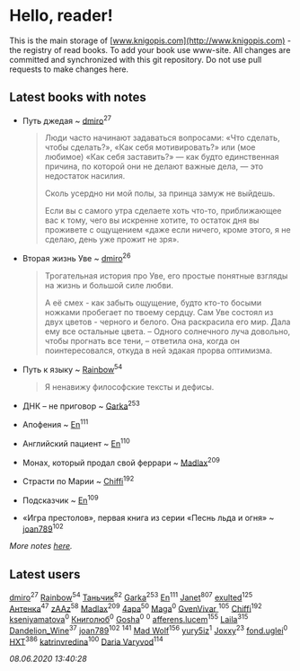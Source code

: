 # Hello, reader!
This is the main storage of [www.knigopis.com](http://www.knigopis.com) - the registry of read books.
To add your book use www-site. All changes are committed and synchronized with this git repository.
Do not use pull requests to make changes here.


## Latest books with notes
* Путь джедая ~ [dmiro](users/571/5714115-vkontakte)<sup>27</sup>
    > Люди часто начинают задаваться вопросами: «Что сделать, чтобы сделать?», «Как себя мотивировать?» или (мое любимое) «Как себя заставить?» — как будто единственная причина, по которой они не делают важные дела, — это недостаток насилия.
    > 
    > Сколь усердно ни мой полы, за принца замуж не выйдешь.
    > 
    > Если вы с самого утра сделаете хоть что-то, приближающее вас к тому, чего вы искренне хотите, то остаток дня вы проживете с ощущением «даже если ничего, кроме этого, я не сделаю, день уже прожит не зря».

* Вторая жизнь Уве ~ [dmiro](users/571/5714115-vkontakte)<sup>26</sup>
    > Трогательная история про Уве, его простые понятные взгляды на жизнь и большой силе любви.
    > 
    > А её смех - как забыть ощущение, будто кто-то босыми ножками пробегает по твоему сердцу.
    > Сам Уве состоял из двух цветов - черного и белого. Она раскрасила его мир. Дала ему все остальные цвета.
    > – Одного солнечного луча довольно, чтобы прогнать все тени, – ответила она, когда он поинтересовался, откуда в ней эдакая прорва оптимизма.

* Путь к языку ~ [Rainbow](users/109/109787328219839805802-google)<sup>54</sup>
    > Я ненавижу философские тексты и дефисы.

* ДНК – не приговор ~ [Garka](users/115/115753719718250012620-google)<sup>253</sup>

* Апофения ~ [En](users/333/333646551-vkontakte)<sup>111</sup>

* Английский пациент ~ [En](users/333/333646551-vkontakte)<sup>110</sup>

* Монах, который продал свой феррари ~ [Madlax](users/158/158304782-vkontakte)<sup>209</sup>

* Страсти по Марии ~ [Chiffi](users/105/105831994080785626680-google)<sup>192</sup>

* Подсказчик ~ [En](users/333/333646551-vkontakte)<sup>109</sup>

* «Игра престолов», первая книга из серии «Песнь льда и огня» ~ [joan789](users/240/2401650-vkontakte)<sup>102</sup>


_More notes [here](latest_books_with_notes.md)._


## Latest users
[dmiro](users/571/5714115-vkontakte)<sup>27</sup> 
[Rainbow](users/109/109787328219839805802-google)<sup>54</sup> 
[Таньчик](users/209/2096581563762610-facebook)<sup>82</sup> 
[Garka](users/115/115753719718250012620-google)<sup>253</sup> 
[En](users/333/333646551-vkontakte)<sup>111</sup> 
[Janet](users/108/108113656204404967440-google)<sup>807</sup> 
[exulted](users/100/100599204551896265722-google)<sup>125</sup> 
[Антенка](users/118/118158645037334943900-google)<sup>47</sup> 
[zAAz](users/202/202248233-vkontakte)<sup>58</sup> 
[Madlax](users/158/158304782-vkontakte)<sup>209</sup> 
[4apa](users/117/117392596378069249667-google)<sup>50</sup> 
[Maga](users/106/106060917304685787728-google)<sup>0</sup> 
[GvenVivar ](users/158/158266434925901-facebook)<sup>105</sup> 
[Chiffi](users/105/105831994080785626680-google)<sup>192</sup> 
[kseniyamatova](users/179/17937184-vkontakte)<sup>0</sup> 
[Книголюб](users/111/111762250865880736374-google)<sup>0</sup> 
[Gosha](users/105/105731119736778227120-google)<sup>0</sup> 
[](users/254/254457124-vkontakte)<sup>0</sup> 
[afferens.lucem](users/196/196071655-vkontakte)<sup>155</sup> 
[Laila](users/761/76187635-vkontakte)<sup>315</sup> 
[Dandelion_Wine](users/586/58602788-vkontakte)<sup>37</sup> 
[joan789](users/240/2401650-vkontakte)<sup>102</sup> 
[](users/115/115826717712507836033-google)<sup>141</sup> 
[Mad Wolf](users/947/94738840-vkontakte)<sup>156</sup> 
[yury5iz](users/858/858998239-yandex)<sup>1</sup> 
[Joxxy](users/109/109128632962928278575-google)<sup>23</sup> 
[fond.uglei](users/108/108648895381755785207-google)<sup>0</sup> 
[HXT](users/100/100002563462782-facebook)<sup>386</sup> 
[katrinvredina](users/233/2336755-vkontakte)<sup>100</sup> 
[Daria Varyvod](users/829/829893410524253-facebook)<sup>114</sup> 


_08.06.2020 13:40:28_
